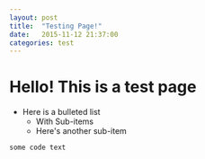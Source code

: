 ```yaml
---
layout: post
title:  "Testing Page!"
date:   2015-11-12 21:37:00
categories: test
---
```

# Hello! This is a test page

- Here is a bulleted list
  - With Sub-items
  - Here's another sub-item

`some code text`
